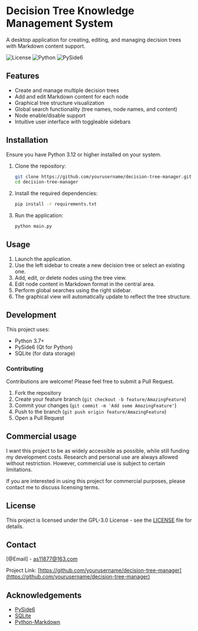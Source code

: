 # Decision Tree Knowledge Management System

A desktop application for creating, editing, and managing decision trees with Markdown content support.

![License](https://img.shields.io/badge/license-GPL--3.0-blue.svg)
![Python](https://img.shields.io/badge/python-3.7%2B-blue.svg)
![PySide6](https://img.shields.io/badge/PySide6-6.0%2B-brightgreen.svg)

## Features

- Create and manage multiple decision trees
- Add and edit Markdown content for each node
- Graphical tree structure visualization
- Global search functionality (tree names, node names, and content)
- Node enable/disable support
- Intuitive user interface with toggleable sidebars

## Installation

Ensure you have Python 3.12 or higher installed on your system.

1. Clone the repository:
   ```bash
   git clone https://github.com/yourusername/decision-tree-manager.git
   cd decision-tree-manager
   ```

2. Install the required dependencies:
   ```bash
   pip install -r requirements.txt
   ```

3. Run the application:
   ```bash
   python main.py
   ```

## Usage

1. Launch the application.
2. Use the left sidebar to create a new decision tree or select an existing one.
3. Add, edit, or delete nodes using the tree view.
4. Edit node content in Markdown format in the central area.
5. Perform global searches using the right sidebar.
6. The graphical view will automatically update to reflect the tree structure.

## Development

This project uses:

- Python 3.7+
- PySide6 (Qt for Python)
- SQLite (for data storage)

### Contributing

Contributions are welcome! Please feel free to submit a Pull Request.

1. Fork the repository
2. Create your feature branch (`git checkout -b feature/AmazingFeature`)
3. Commit your changes (`git commit -m 'Add some AmazingFeature'`)
4. Push to the branch (`git push origin feature/AmazingFeature`)
5. Open a Pull Request

## Commercial usage

I want this project to be as widely accessible as possible, while still funding my development costs. Research and personal use are always allowed without restriction. However, commercial use is subject to certain limitations.

If you are interested in using this project for commercial purposes, please contact me to discuss licensing terms.

## License

This project is licensed under the GPL-3.0 License - see the [LICENSE](LICENSE) file for details.

## Contact

[@Email] - as11877@163.com

Project Link: [https://github.com/yourusername/decision-tree-manager](https://github.com/yourusername/decision-tree-manager)

## Acknowledgements

- [PySide6](https://wiki.qt.io/Qt_for_Python)
- [SQLite](https://www.sqlite.org/index.html)
- [Python-Markdown](https://python-markdown.github.io/)